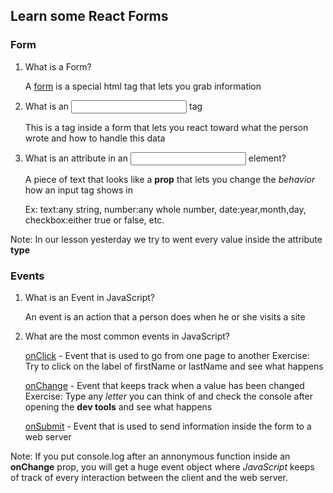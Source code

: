 ## Learn some React Forms

### Form

1. What is a Form?

   A [form](https://www.tutorialspoint.com/html/html_forms.htm) is a special html tag that lets you grab information

2. What is an <input> tag

   This is a tag inside a form that lets you react toward what the person wrote and how to handle this data

3. What is an attribute in an <input> element?

   A piece of text that looks like a <strong>prop</strong> that lets you change
   the <em>behavior</em> how an input tag shows in

   Ex: text:any string, number:any whole number, date:year,month,day, checkbox:either true or false, etc.

Note: In our lesson yesterday we try to went every value inside the attribute <strong>type</strong>

### Events

1. What is an Event in JavaScript?

   An event is an action that a person does when he or she visits a site

2. What are the most common events in JavaScript?

   [onClick](https://www.w3schools.com/jsref/event_onclick.asp) - Event that is used to go from one page to another
   Exercise: Try to click on the label of firstName or lastName and see what happens

   [onChange](https://www.w3schools.com/jsref/event_onchange.asp) - Event that keeps track when a value has been changed
   Exercise: Type any <em>letter</em> you can think of and check the console after opening the <strong>dev tools</strong> and see what happens

   [onSubmit](https://www.w3schools.com/jsref/event_onsubmit.asp) - Event that is used to send information inside the form to a web server

Note: If you put console.log after an annonymous function inside an
<strong>onChange</strong> prop, you will get a huge event object where <em>JavaScript</em> keeps of track of every interaction between the client and the web server.
